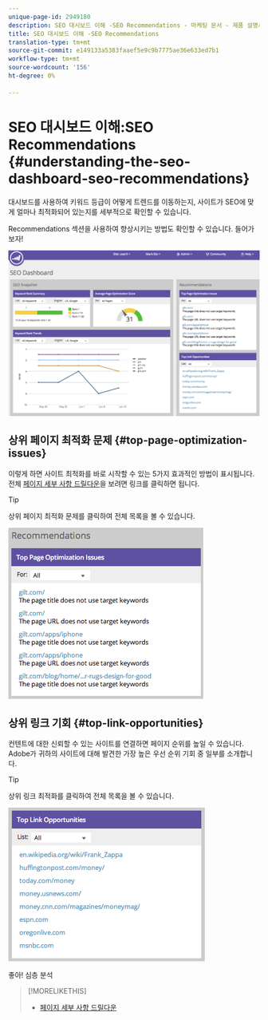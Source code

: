```yaml
---
unique-page-id: 2949180
description: SEO 대시보드 이해 -SEO Recommendations - 마케팅 문서 - 제품 설명서
title: SEO 대시보드 이해 -SEO Recommendations
translation-type: tm+mt
source-git-commit: e149133a5383faaef5e9c9b7775ae36e633ed7b1
workflow-type: tm+mt
source-wordcount: '156'
ht-degree: 0%

---
```



# SEO 대시보드 이해:SEO Recommendations {#understanding-the-seo-dashboard-seo-recommendations}

대시보드를 사용하여 키워드 등급이 어떻게 트렌드를 이동하는지, 사이트가 SEO에 맞게 얼마나 최적화되어 있는지를 세부적으로 확인할 수 있습니다.

Recommendations 섹션을 사용하여 향상시키는 방법도 확인할 수 있습니다. 들어가 보자!

![](assets/image2014-9-17-21-3a39-3a57.png)

## 상위 페이지 최적화 문제 {#top-page-optimization-issues}

이렇게 하면 사이트 최적화를 바로 시작할 수 있는 5가지 효과적인 방법이 표시됩니다. 전체 [페이지 세부 사항 드릴다운](../../../../product-docs/additional-apps/seo/pages/seo-using-the-page-detail-drill-down.md)을 보려면 링크를 클릭하면 됩니다.

>[!TIP]
>
>상위 페이지 최적화 문제를 클릭하여 전체 목록을 볼 수 있습니다.

![](assets/image2014-9-17-21-3a40-3a52.png)

## 상위 링크 기회 {#top-link-opportunities}

컨텐트에 대한 신뢰할 수 있는 사이트를 연결하면 페이지 순위를 높일 수 있습니다. Adobe가 귀하의 사이트에 대해 발견한 가장 높은 우선 순위 기회 중 일부를 소개합니다.

>[!TIP]
>
>상위 링크 최적화를 클릭하여 전체 목록을 볼 수 있습니다.

![](assets/image2014-9-17-21-3a41-3a17.png)

좋아! 심층 분석

>[!MORELIKETHIS]
>
>* [페이지 세부 사항 드릴다운](../../../../product-docs/additional-apps/seo/pages/seo-using-the-page-detail-drill-down.md)

